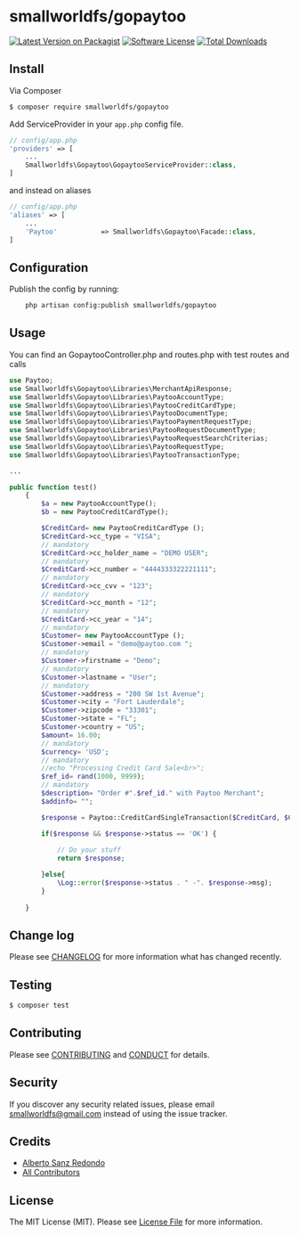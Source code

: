 # smallworldfs/gopaytoo

[![Latest Version on Packagist][ico-version]][link-packagist]
[![Software License][ico-license]](LICENSE.md)
[![Total Downloads][ico-downloads]][link-downloads]

## Install

Via Composer

``` bash
$ composer require smallworldfs/gopaytoo
```

Add ServiceProvider in your `app.php` config file.

```php
// config/app.php
'providers' => [
    ...
    Smallworldfs\Gopaytoo\GopaytooServiceProvider::class,
]
```

and instead on aliases

```php
// config/app.php
'aliases' => [
    ...
    'Paytoo'           => Smallworldfs\Gopaytoo\Facade::class,
]
```

## Configuration

Publish the config by running:

``` bash
    php artisan config:publish smallworldfs/gopaytoo
```

## Usage

You can find an GopaytooController.php and routes.php with test routes and calls

``` php
use Paytoo;
use Smallworldfs\Gopaytoo\Libraries\MerchantApiResponse;
use Smallworldfs\Gopaytoo\Libraries\PaytooAccountType;
use Smallworldfs\Gopaytoo\Libraries\PaytooCreditCardType;
use Smallworldfs\Gopaytoo\Libraries\PaytooDocumentType;
use Smallworldfs\Gopaytoo\Libraries\PaytooPaymentRequestType;
use Smallworldfs\Gopaytoo\Libraries\PaytooRequestDocumentType;
use Smallworldfs\Gopaytoo\Libraries\PaytooRequestSearchCriterias;
use Smallworldfs\Gopaytoo\Libraries\PaytooRequestType;
use Smallworldfs\Gopaytoo\Libraries\PaytooTransactionType;

...

public function test()
    {
        $a = new PaytooAccountType();
        $b = new PaytooCreditCardType();

        $CreditCard= new PaytooCreditCardType ();
        $CreditCard->cc_type = "VISA";
        // mandatory
        $CreditCard->cc_holder_name = "DEMO USER";
        // mandatory
        $CreditCard->cc_number = "4444333322221111";
        // mandatory
        $CreditCard->cc_cvv = "123";
        // mandatory
        $CreditCard->cc_month = "12";
        // mandatory
        $CreditCard->cc_year = "14";
        // mandatory
        $Customer= new PaytooAccountType ();
        $Customer->email = "demo@paytoo.com ";
        // mandatory
        $Customer->firstname = "Demo";
        // mandatory
        $Customer->lastname = "User";
        // mandatory
        $Customer->address = "200 SW 1st Avenue";
        $Customer->city = "Fort Lauderdale";
        $Customer->zipcode = "33301";
        $Customer->state = "FL";
        $Customer->country = "US";
        $amount= 16.00;
        // mandatory
        $currency= 'USD';
        // mandatory
        //echo "Processing Credit Card Sale<br>";
        $ref_id= rand(1000, 9999);
        // mandatory
        $description= "Order #".$ref_id." with Paytoo Merchant";
        $addinfo= "";

        $response = Paytoo::CreditCardSingleTransaction($CreditCard, $Customer, $amount, $currency, $ref_id, $description);

        if($response && $response->status == 'OK') {
            
            // Do your stuff
            return $response;

        }else{
            \Log::error($response->status . " -". $response->msg);
        }
        
    }


```

## Change log

Please see [CHANGELOG](CHANGELOG.md) for more information what has changed recently.

## Testing

``` bash
$ composer test
```

## Contributing

Please see [CONTRIBUTING](CONTRIBUTING.md) and [CONDUCT](CONDUCT.md) for details.

## Security

If you discover any security related issues, please email smallworldfs@gmail.com instead of using the issue tracker.

## Credits

- [Alberto Sanz Redondo][link-author]
- [All Contributors][link-contributors]

## License

The MIT License (MIT). Please see [License File](LICENSE.md) for more information.

[ico-version]: https://img.shields.io/packagist/v/smallworldfs/gopaytoo.svg?style=flat-square
[ico-license]: https://img.shields.io/badge/license-MIT-brightgreen.svg?style=flat-square
[ico-downloads]: https://img.shields.io/packagist/dt/smallworldfs/gopaytoo.svg?style=flat-square

[link-packagist]: https://packagist.org/packages/smallworldfs/gopaytoo
[link-downloads]: https://packagist.org/packages/smallworldfs/gopaytoo
[link-author]: https://github.com/smallworldfs
[link-contributors]: ../../contributors


